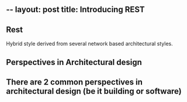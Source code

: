 --
layout: post
title: Introducing REST
---

## Rest
Hybrid style derived from several network based architectural styles. 

## Perspectives in Architectural design
There are 2 common perspectives in architectural design (be it building or software)
- 